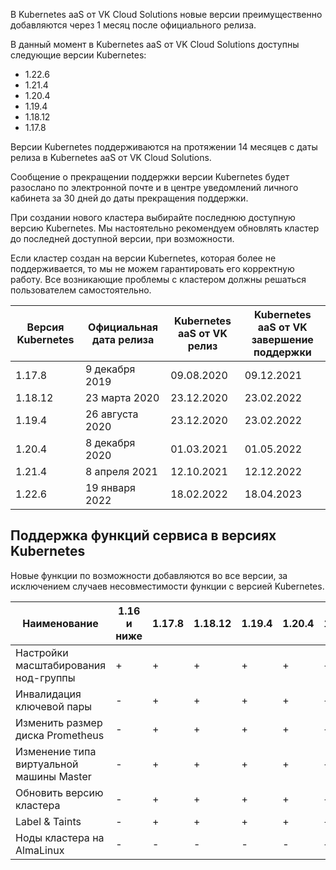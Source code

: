 В Kubernetes aaS от VK Cloud Solutions новые версии преимущественно добавляются через 1 месяц после официального релиза.

В данный момент в Kubernetes aaS от VK Cloud Solutions доступны следующие версии Kubernetes:

- 1.22.6
- 1.21.4
- 1.20.4
- 1.19.4
- 1.18.12
- 1.17.8

Версии Kubernetes поддерживаются на протяжении 14 месяцев с даты релиза в Kubernetes aaS от VK Cloud Solutions.

Сообщение о прекращении поддержки версии Kubernetes будет разослано по электронной почте и в центре уведомлений личного кабинета за 30 дней до даты прекращения поддержки.

При создании нового кластера выбирайте последнюю доступную версию Kubernetes. Мы настоятельно рекомендуем обновлять кластер до последней доступной версии, при возможности.

Если кластер создан на версии Kubernetes, которая более не поддерживается, то мы не можем гарантировать его корректную работу. Все возникающие проблемы с кластером должны решаться пользователем самостоятельно.

|Версия Kubernetes|Официальная дата релиза|Kubernetes aaS от VK релиз|Kubernetes aaS от VK завершение поддержки|
|------|------|------|-------|
|1.17.8|9 декабря 2019|09.08.2020|09.12.2021|
|1.18.12|23 марта 2020|23.12.2020|23.02.2022|
|1.19.4|26 августа 2020|23.12.2020|23.02.2022|
|1.20.4|8 декабря 2020|01.03.2021|01.05.2022|
|1.21.4|8 апреля 2021|12.10.2021|12.12.2022|
|1.22.6|19 января 2022|18.02.2022|18.04.2023|

## Поддержка функций сервиса в версиях Kubernetes

Новые функции по возможности добавляются во все версии, за исключением случаев несовместимости функции с версией Kubernetes.

| Наименование                             | 1.16 и ниже | 1.17.8 | 1.18.12 | 1.19.4 | 1.20.4 | 1.21.4 | 1.22.6 |
| ---------------------------------------- | ----------- | ------ | ------- | ------ | ------ | ------ | ------ |
| Настройки масштабирования нод-группы     | +           | +      | +       | +      | +      | +      | +      |
| Инвалидация ключевой пары                | -           | +      | +       | +      | +      | +      | +      |
| Изменить размер диска Prometheus         | -           | +      | +       | +      | +      | +      | +      |
| Изменение типа виртуальной машины Master | -           | +      | +       | +      | +      | +      | +      |
| Обновить версию кластера                 | -           | +      | +       | +      | +      | +      | +      |
| Label & Taints                           | -           | +      | +       | +      | +      | +      | +      |
| Ноды кластера на AlmaLinux               | -           | -      | -       | -      | -      | +      | +      |
